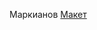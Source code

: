 Маркианов [Макет](https://www.figma.com/file/601ZlfvqFoIseM0yaazNMt/MNTN---Landing-Page-(Community)?node-id=0%3A1 "Макет с блоками")

